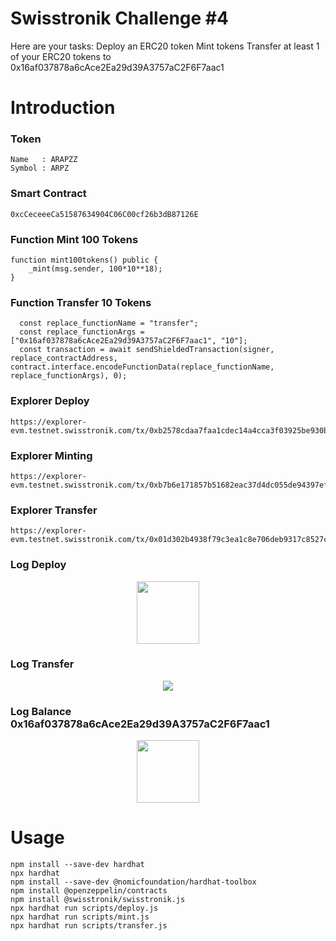 # Swisstronik Challenge #4


Here are your tasks:
Deploy an ERC20 token
Mint tokens
Transfer at least 1 of your ERC20 tokens to 0x16af037878a6cAce2Ea29d39A3757aC2F6F7aac1


# Introduction
### Token
```
Name   : ARAPZZ
Symbol : ARPZ
```
### Smart Contract
```
0xcCeceeeCa51587634904C06C00cf26b3dB87126E
```
### Function Mint 100 Tokens
```
function mint100tokens() public {
    _mint(msg.sender, 100*10**18);
}

```
### Function Transfer 10 Tokens
```
  const replace_functionName = "transfer";
  const replace_functionArgs = ["0x16af037878a6cAce2Ea29d39A3757aC2F6F7aac1", "10"];
  const transaction = await sendShieldedTransaction(signer, replace_contractAddress, contract.interface.encodeFunctionData(replace_functionName, replace_functionArgs), 0);
```

### Explorer Deploy
```
https://explorer-evm.testnet.swisstronik.com/tx/0xb2578cdaa7faa1cdec14a4cca3f03925be930bebe54e8d3e4bb59242fb855b29
```
### Explorer Minting
```
https://explorer-evm.testnet.swisstronik.com/tx/0xb7b6e171857b51682eac37d4dc055de94397efc2e312fe146c626a96cf47a44f```
```
### Explorer Transfer
```
https://explorer-evm.testnet.swisstronik.com/tx/0x01d302b4938f79c3ea1c8e706deb9317c8527cc06e45792895bb7e6f300a9e8c```
```

### Log Deploy
 <p align="center">
 <img height="100" height="auto" src="https://raw.githubusercontent.com/arapzz/images/main/swiss/Screenshot%202023-09-28%20082051.png">
 </p>

### Log Transfer 
 <p align="center">
 <img height="auto" height="auto" src="https://raw.githubusercontent.com/arapzz/images/main/swiss/Screenshot%202023-09-28%20082221.png">
 </p>

### Log Balance 0x16af037878a6cAce2Ea29d39A3757aC2F6F7aac1
 <p align="center">
 <img height="100" height="auto" src="https://raw.githubusercontent.com/arapzz/images/main/swiss/Screenshot%202023-09-28%20082304.png">
 </p>
     
# Usage
```
npm install --save-dev hardhat
npx hardhat
npm install --save-dev @nomicfoundation/hardhat-toolbox
npm install @openzeppelin/contracts
npm install @swisstronik/swisstronik.js
npx hardhat run scripts/deploy.js
npx hardhat run scripts/mint.js
npx hardhat run scripts/transfer.js
```
